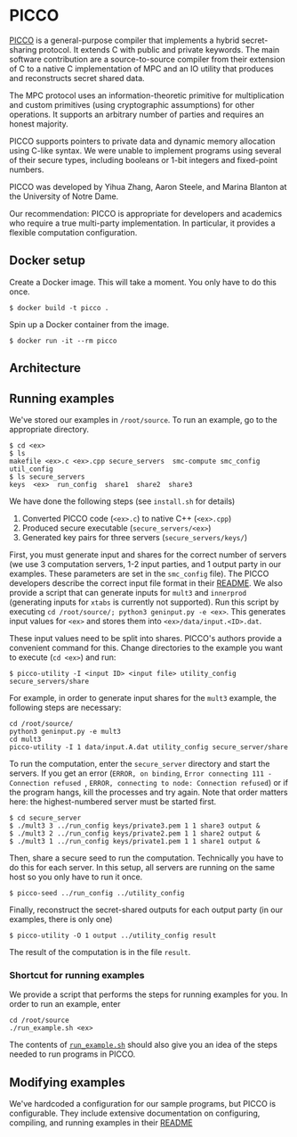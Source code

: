 # PICCO

[PICCO](https://github.com/applied-crypto-lab/picco) is a general-purpose compiler that implements a hybrid secret-sharing protocol. It extends C with public and private keywords. The main software contribution are a source-to-source compiler from their extension of C to a native C implementation of MPC and an IO utility that produces and reconstructs secret shared data.

The MPC protocol uses an information-theoretic primitive for multiplication and custom primitives (using cryptographic assumptions) for other operations. It supports an arbitrary number of parties and requires an honest majority.

PICCO supports pointers to private data and dynamic memory allocation using C-like syntax. We were unable to implement programs using several of their secure types, including booleans or 1-bit integers and fixed-point numbers.

PICCO was developed by Yihua Zhang, Aaron Steele, and Marina Blanton at the University of Notre Dame.

Our recommendation: PICCO is appropriate for developers and academics who require a true multi-party implementation. In particular, it provides a flexible computation configuration.

## Docker setup
Create a Docker image. This will take a moment. You only have to do this once.
```
$ docker build -t picco .
```

Spin up a Docker container from the image.
```
$ docker run -it --rm picco
```

## Architecture 


## Running examples
We've stored our examples in `/root/source`. To run an example, go to the
appropriate directory. 

```
$ cd <ex>
$ ls
makefile <ex>.c <ex>.cpp secure_servers  smc-compute smc_config  util_config 
$ ls secure_servers
keys  <ex>  run_config  share1  share2  share3
```

We have done the following steps (see `install.sh` for details)
1. Converted PICCO code (`<ex>.c`) to native C++ (`<ex>.cpp`)
2. Produced secure executable (`secure_servers/<ex>`)
3. Generated key pairs for three servers (`secure_servers/keys/`)

First, you must generate input and shares for the correct number of servers
(we use 3 computation servers, 1-2 input parties, and 1 output party in our
examples. These parameters are set in the `smc_config` file). 
The PICCO developers describe the correct input file format in their [README](https://github.com/applied-crypto-lab/picco/blob/master/README.md).
We also provide a script that can generate inputs for `mult3` and `innerprod` (generating inputs for `xtabs` is currently not supported).
Run this script by executing `cd /root/source/; python3 geninput.py -e <ex>`.
This generates input values for `<ex>` and stores them into `<ex>/data/input.<ID>.dat`.

These input values need to be split into shares. 
PICCO's authors provide a convenient command for this. 
Change directories to the example you want to execute (`cd <ex>`) and run:

```
$ picco-utility -I <input ID> <input file> utility_config secure_servers/share
```

For example, in order to generate input shares for the `mult3` example, the following steps are necessary:

```
cd /root/source/
python3 geninput.py -e mult3
cd mult3
picco-utility -I 1 data/input.A.dat utility_config secure_server/share
```


To run the computation, enter the `secure_server` directory and start the servers. If you get an error (`ERROR, on binding`, `Error connecting 111 - Connection refused `, `ERROR, connecting to node: Connection refused`) or if the program hangs, kill the processes and try again. Note that order matters here: the highest-numbered server must be started first. 
```
$ cd secure_server
$ ./mult3 3 ../run_config keys/private3.pem 1 1 share3 output &
$ ./mult3 2 ../run_config keys/private2.pem 1 1 share2 output &
$ ./mult3 1 ../run_config keys/private1.pem 1 1 share1 output &
```

Then, share a secure seed to run the computation. Technically you have to do this for each server. In this setup, all servers are running on the same host so you only have to run it once.

```
$ picco-seed ../run_config ../utility_config
```

Finally, reconstruct the secret-shared outputs for each output party (in our examples, there is only one)
```
$ picco-utility -O 1 output ../utility_config result
```

The result of the computation is in the file `result`.


### Shortcut for running examples

We provide a script that performs the steps for running examples for you.
In order to run an example, enter

```
cd /root/source
./run_example.sh <ex>
```

The contents of [`run_example.sh`](source/run_example.sh) should also give you an idea of the steps needed to run programs in PICCO.

## Modifying examples
We've hardcoded a configuration for our sample programs, but PICCO is configurable. They include extensive documentation on configuring, compiling, and running examples in their [README](https://github.com/applied-crypto-lab/picco/blob/master/README.md) 
